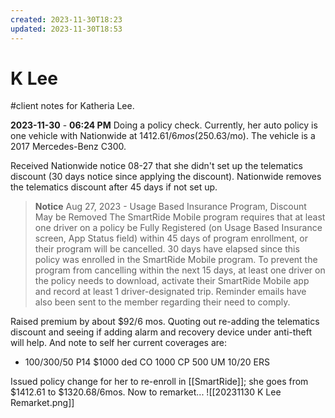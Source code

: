 ```yaml
---
created: 2023-11-30T18:23
updated: 2023-11-30T18:53
---
```

# K Lee 
#client notes for Katheria Lee.

**2023-11-30** - **06:24 PM** Doing a policy check. Currently, her auto policy is one vehicle with Nationwide at $1412.61/6 mos ($250.63/mo). The vehicle is a 2017 Mercedes-Benz C300.

Received Nationwide notice 08-27 that she didn't set up the telematics discount (30 days notice since applying the discount). Nationwide removes the telematics discount after 45 days if not set up.

> **Notice** Aug 27, 2023 - Usage Based Insurance Program, Discount May be Removed
The SmartRide Mobile program requires that at least one driver on a policy be Fully Registered (on Usage Based Insurance screen, App Status field) within 45 days of program enrollment, or their program will be cancelled. 30 days have elapsed since this policy was enrolled in the SmartRide Mobile program. To prevent the program from cancelling within the next 15 days, at least one driver on the policy needs to download, activate their SmartRide Mobile app and record at least 1 driver-designated trip. Reminder emails have also been sent to the member regarding their need to comply.

Raised premium by about $92/6 mos. Quoting out re-adding the telematics discount and seeing if adding alarm and recovery device under anti-theft will help. And note to self her current coverages are:
- 100/300/50 P14 $1000 ded CO 1000 CP 500 UM 10/20 ERS

Issued policy change for her to re-enroll in [[SmartRide]]; she goes from $1412.61 to $1320.68/6mos. Now to remarket... 
![[20231130 K Lee Remarket.png]]